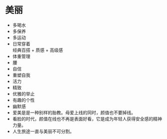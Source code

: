 # 美丽

- 多喝水
- 多保养
- 多运动
- 日常穿着  
  经典百搭 + 质感 + 高级感
- 体重管理
- 腰
- 自信
- 重塑自我
- 活力
- 精致
- 优雅的举止
- 有趣的个性
- 幽默感
- 爱美是是一种别样的胎教。母爱上线的同时，颜值也不要掉线。
- 看脸的时代，颜值在线也不再是表面好看，它是成为年轻人获得安全感的精神力量。
- 人生旅途一直与美丽不可分割。
